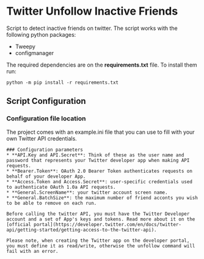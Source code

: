 # Twitter Unfollow Inactive Friends
Script to detect inactive friends on twitter. The script works with the following python packages:
* Tweepy
* configmanager

The required dependencies are on the **requirements.txt** file. To install them run:
```
python -m pip install -r requirements.txt
```

## Script Configuration
### Configuration file location
The project comes with an example.ini file that you can use to fill with your own Twitter API credentials.
```
### Configuration parameters
* **API.Key and API.Secret**: Think of these as the user name and password that represents your Twitter developer app when making API requests.
* **Bearer.Token**: OAuth 2.0 Bearer Token authenticates requests on behalf of your developer App.
* **Access.Token and Access.Secret**: user-specific credentials used to authenticate OAuth 1.0a API requests.
* **General.ScreenName**: your twitter account screen name.
* **General.BatchSize**: the maximum number of friend acconts you wish to be able to remove on each run.

Before calling the twitter API, you must have the Twitter Developer account and a set of App's keys and tokens. Read more about it on the [official portal](https://developer.twitter.com/en/docs/twitter-api/getting-started/getting-access-to-the-twitter-api).

Please note, when creating the Twitter app on the developer portal, you must define it as read/write, otherwise the unfollow command will fail with an error. 
